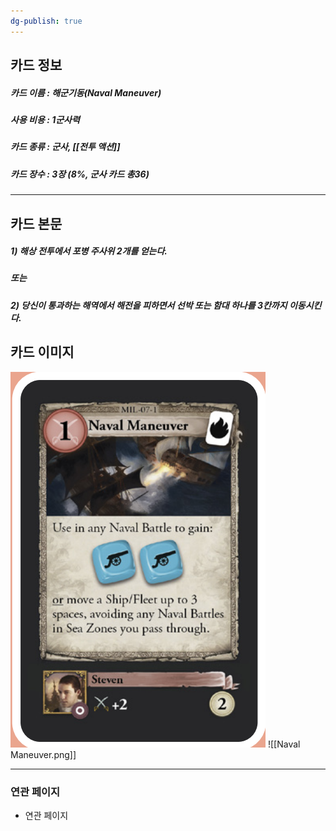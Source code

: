 ```yaml
---
dg-publish: true
---
```

## 카드 정보
##### 카드 이름 : 해군기동(Naval Maneuver)
##### 사용 비용 : 1군사력
##### 카드 종류 : 군사, [[전투 액션]]
##### 카드 장수 : 3장 (8%, 군사 카드 총36)
---
## 카드 본문
##### 1) 해상 전투에서 포병 주사위 2개를 얻는다.
##### 또는 
##### 2) 당신이 통과하는 해역에서 해전을 피하면서 선박 또는 함대 하나를 3칸까지 이동시킨다. 

## 카드 이미지
<img src="\Assets\Naval Maneuver.png"/>
![[Naval Maneuver.png]]

--- 

### 연관 페이지
- 연관 페이지
